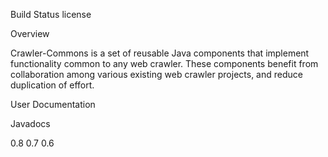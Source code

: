 Build Status license

Overview

Crawler-Commons is a set of reusable Java components that implement functionality common to any web crawler. These components benefit from collaboration among various existing web crawler projects, and reduce duplication of effort.

User Documentation

Javadocs

0.8
0.7
0.6
